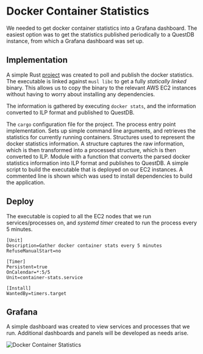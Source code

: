 # Docker Container Statistics

We needed to get docker container statistics into a Grafana dashboard.  The
easiest option was to get the statistics published periodically to a QuestDB
instance, from which a Grafana dashboard was set up.

## Implementation
A simple Rust [project](https://gist.github.com/sptrakesh/1a8534d5aae3a526f5d38930c82d14e9)
was created to poll and publish the docker statistics.
The executable is linked against `musl libc` to get a fully *statically linked*
binary.  This allows us to copy the binary to the relevant AWS EC2 instances
without having to worry about installing any dependencies.

The information is gathered by executing `docker stats`, and the information converted to
ILP format and published to QuestDB.

<tabs id="container-stats">
  <tab title="Cargo" id="container-stats-cargo">
    The <code>cargo</code> configuration file for the project.
    <code-block lang="toml" src="container-stats/Cargo.toml" collapsible="false"/>
  </tab>
  <tab title="Main" id="container-stats-main">
    The process entry point implementation.  Sets up simple command line arguments, and retrieves the statistics for currently running containers.
    <code-block lang="Rust" src="container-stats/src/main.rs" collapsible="true"/>
  </tab>
  <tab title="Model" id="container-stats-model">
    Structures used to represent the docker statistics information.  A structure captures the raw information, which is then transformed into a processed structure, which is then converted to ILP.
    <code-block lang="Rust" src="container-stats/src/stats/mod.rs" collapsible="true"/>
  </tab>
  <tab title="ILP" id="container-stats-ilp">
    Module with a function that converts the parsed docker statistics information into ILP format and publishes to QuestDB.
    <code-block lang="Rust" src="container-stats/src/ilp/mod.rs" collapsible="true"/>
  </tab>
  <tab title="Build" id="container-stats-build">
    A simple script to build the executable that is deployed on our EC2 instances.  A commented line is shown which was used to install dependencies to build the application.
    <code-block lang="shell" src="container-stats/build.sh" collapsible="false"/>
  </tab>
</tabs>

## Deploy
The executable is copied to all the EC2 nodes that we run services/processes on, and
*systemd timer* created to run the process every 5 minutes.

```shell
[Unit]
Description=Gather docker container stats every 5 minutes
RefuseManualStart=no

[Timer]
Persistent=true
OnCalendar=*:5/5
Unit=container-stats.service

[Install]
WantedBy=timers.target
```

## Grafana
A simple dashboard was created to view services and processes that we run.  Additional
dashboards and panels will be developed as needs arise.

<img src="container-stats.png" alt="Docker Container Statistics" thumbnail="true"/>